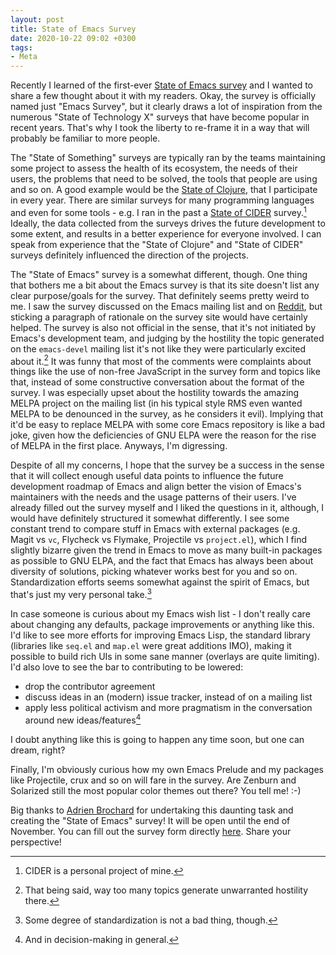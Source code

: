 ```yaml
---
layout: post
title: State of Emacs Survey
date: 2020-10-22 09:02 +0300
tags:
- Meta
---
```


Recently I learned of the first-ever [State of Emacs survey](https://emacssurvey.org/)
and I wanted to share a few thought about it with my readers. Okay, the survey is officially
named just "Emacs Survey", but it clearly draws a lot of inspiration from the numerous
"State of Technology X" surveys that have become popular in recent years. That's why
I took the liberty to re-frame it in a way that will probably be familiar to more people.

The "State of Something" surveys are typically ran by the teams
maintaining some project to assess the health of its ecosystem, the
needs of their users, the problems that need to be solved, the tools
that people are using and so on. A good example would be the [State of
Clojure](https://clojure.org/news/2020/02/20/state-of-clojure-2020),
that I participate in every year. There are similar surveys for many
programming languages and even for some tools - e.g. I ran in the past
a [State of
CIDER](https://metaredux.com/posts/2019/11/02/state-of-cider.html)
survey.[^1] Ideally, the data collected from the surveys drives the
future development to some extent, and results in a better experience
for everyone involved. I can speak from experience that the "State of Clojure" and
"State of CIDER" surveys definitely influenced the direction of the projects.

The "State of Emacs" survey is a somewhat different, though.  One
thing that bothers me a bit about the Emacs survey is that its site
doesn't list any clear purpose/goals for the survey. That definitely
seems pretty weird to me. I saw the survey discussed on the Emacs
mailing list and on
[Reddit](https://www.reddit.com/r/emacs/comments/je3eht/emacs_user_survey_2020_is_open/),
but sticking a paragraph of rationale on the survey site would have
certainly helped. The survey is also not official in the sense, that
it's not initiated by Emacs's development team, and judging by the
hostility the topic generated on the `emacs-devel` mailing list it's
not like they were particularly excited about it.[^2] It was funny
that most of the comments were complaints about things like the use of
non-free JavaScript in the survey form and topics like that, instead
of some constructive conversation about the format of the survey. I
was especially upset about the hostility towards the amazing MELPA
project on the mailing list (in his typical style RMS even wanted
MELPA to be denounced in the survey, as he considers it evil). Implying that it'd be
easy to replace MELPA with some core Emacs repository is like a bad
joke, given how the deficiencies of GNU ELPA were the reason for the
rise of MELPA in the first place. Anyways, I'm digressing.

Despite of all my concerns, I hope that the survey be a success in the
sense that it will collect enough useful data points to influence the
future development roadmap of Emacs and align better the vision of
Emacs's maintainers with the needs and the usage patterns of their
users.  I've already filled out the survey myself and I liked the
questions in it, although, I would have definitely structured it
somewhat differently. I see some constant trend to compare stuff in
Emacs with external packages (e.g. Magit vs `vc`, Flycheck vs Flymake,
Projectile vs `project.el`), which I find slightly bizarre given the
trend in Emacs to move as many built-in packages as possible to GNU
ELPA, and the fact that Emacs has always been about diversity of
solutions, picking whatever works best for you and so
on. Standardization efforts seems somewhat against the spirit of
Emacs, but that's just my very personal take.[^3]

In case someone is curious about my Emacs wish list - I don't really
care about changing any defaults, package improvements or anything
like this.  I'd like to see more efforts for improving Emacs Lisp, the
standard library (libraries like `seq.el` and `map.el` were great additions IMO),
making it possible to build rich UIs in some sane manner (overlays are
quite limiting). I'd also love to see the bar to contributing to be lowered:

* drop the contributor agreement
* discuss ideas in an (modern) issue tracker, instead of on a mailing list
* apply less political activism and more pragmatism in the conversation around new ideas/features[^4]

I doubt anything like this is going to happen any time soon, but one can dream, right?

Finally, I'm obviously curious how my own Emacs
Prelude and my packages like Projectile, crux and so on will fare in
the survey. Are Zenburn and Solarized still the most popular color themes out there?
You tell me! :-)

Big thanks to [Adrien Brochard](https://blog.abrochard.com/) for undertaking this daunting
task and creating the "State of Emacs" survey!
It will be open until the end
of November. You can fill out the survey form directly
[here](https://form.jotform.com/202884894078067). Share your perspective!

[^1]: CIDER is a personal project of mine.
[^2]: That being said, way too many topics generate unwarranted hostility there.
[^3]: Some degree of standardization is not a bad thing, though.
[^4]: And in decision-making in general.
